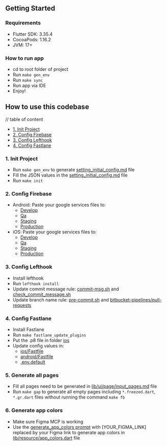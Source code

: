 ## Getting Started

### Requirements

- Flutter SDK: 3.35.4
- CocoaPods: 1.16.2
- JVM: 17+

### How to run app

- cd to root folder of project
- Run `make gen_env`
- Run `make sync`
- Run app via IDE
- Enjoy!

## How to use this codebase

// table of content
- [1. Init Project](#1-init-project)
- [2. Config Firebase](#2-config-firebase)
- [3. Config Lefthook](#3-config-lefthook)
- [4. Config Fastlane](#4-config-fastlane)

### 1. Init Project
- Run `make gen_env` to generate [setting_initial_config.md](setting_initial_config.md) file
- Fill the JSON values in the [setting_initial_config.md](setting_initial_config.md) file
- Run `make init`

### 2. Config Firebase

- Android: Paste your google services files to:
    - [Develop](android/app/src/develop)
    - [Qa](android/app/src/qa)
    - [Staging](android/app/src/staging)
    - [Production](android/app/src/production)
- iOS: Paste your google services files to:
    - [Develop](ios/config/develop)
    - [Qa](ios/config/qa)
    - [Staging](ios/config/staging)
    - [Production](ios/config/production)

### 3. Config Lefthook

- Install lefthook
- Run `lefthook install`
- Update commit message rule: [commit-msg.sh](.lefthook/commit-msg/commit-msg.sh) and [check_commit_message.sh](tools/check_commit_message.sh)
- Update branch name rule: [pre-commit.sh](.lefthook/pre-commit/pre-commit.sh) and [bitbucket-pipelines/pull-requests](bitbucket-pipelines.yml)

### 4. Config Fastlane
- Install Fastlane
- Run `make fastlane_update_plugins`
- Put the .p8 file in folder [ios](ios)
- Update config values in:
  - [ios/Fastfile](ios/fastlane/Fastfile)
  - [android/Fastfile](android/fastlane/Fastfile)
  - [.env.default](.env.default)

### 5. Generate all pages
- Fill all pages need to be generated in [lib/ui/page/input_pages.md](lib/ui/page/input_pages.md) file
- Run `make gap` to generate all empty pages including `*.freezed.dart`, `*.gr.dart` files without running the command `make fb`

### 6. Generate app colors
- Make sure Figma MCP is working
- Use the [generate_app_colors prompt](.prompt_templates/ui/generate_app_colors.md) with [YOUR_FIGMA_LINK] replaced by your Figma link to generate app colors in [lib/resource/app_colors.dart](lib/resource/app_colors.dart) file
